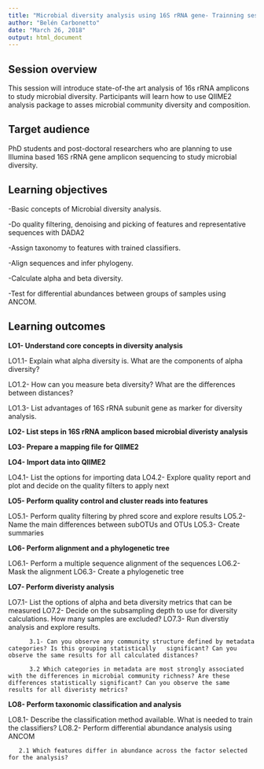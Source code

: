 ```yaml
---
title: "Microbial diversity analysis using 16S rRNA gene- Trainning session with QIIME2"
author: "Belén Carbonetto"
date: "March 26, 2018"
output: html_document
---
```

## Session overview

This session will introduce state-of-the art analysis of 16s rRNA amplicons to study microbial diversity. Participants will learn how to use QIIME2 analysis package to asses microbial community diversity and composition.

## Target audience

PhD students and post-doctoral researchers who are planning to use Illumina based 16S rRNA gene amplicon sequencing to study microbial diversity.

## Learning objectives

-Basic concepts of Microbial diversity analysis.

-Do quality filtering, denoising and picking of features and representative sequences with DADA2

-Assign taxonomy to features with trained classifiers.

-Align sequences and infer phylogeny.

-Calculate alpha and beta diversity.

-Test for differential abundances between groups of samples using ANCOM.

## Learning outcomes

**LO1- Understand core concepts in diversity analysis**
 
 LO1.1- Explain what alpha diversity is. What are the components of alpha diversity?
   
 LO1.2- How can you measure beta diversity? What are the differences between distances?
 
 LO1.3- List advantages of 16S rRNA subunit gene as marker for diversity analysis.
 
**LO2- List steps in 16S rRNA amplicon based microbial diveristy analysis**

**LO3- Prepare a mapping file for QIIME2**

**LO4- Import data into QIIME2**

 LO4.1- List the options for importing data
 LO4.2- Explore quality report and plot and decide on the quality filters to apply next

**LO5- Perform quality control and cluster reads into features**

 LO5.1- Perform quality filtering by phred score and explore results
 LO5.2- Name the main differences between subOTUs and OTUs
 LO5.3- Create summaries
 
**LO6- Perform alignment and a phylogenetic tree**

 LO6.1- Perform a multiple sequence alignment of the sequences
 LO6.2- Mask the alignment
 LO6.3- Create a phylogenetic tree
 
**LO7- Perform diveristy analysis**

 LO7.1- List the options of alpha and beta diversity metrics that can be measured
 LO7.2- Decide on the subsampling depth to use for diversity calculations. How many samples are excluded?
 LO7.3- Run diverstiy analysis and explore results. 
 
          3.1- Can you observe any community structure defined by metadata categories? Is this grouping statistically   significant? Can you observe the same results for all calculated distances?
          
          3.2 Which categories in metadata are most strongly associated with the differences in microbial community richness? Are these differences statistically significant? Can you observe the same results for all diveristy metrics?
          
                  
**LO8- Perform taxonomic classification and analysis**

LO8.1- Describe the classification method available. What is needed to train the classifiers?
LO8.2- Perform differential abundance analysis using ANCOM

       2.1 Which features differ in abundance across the factor selected for the analysis?
